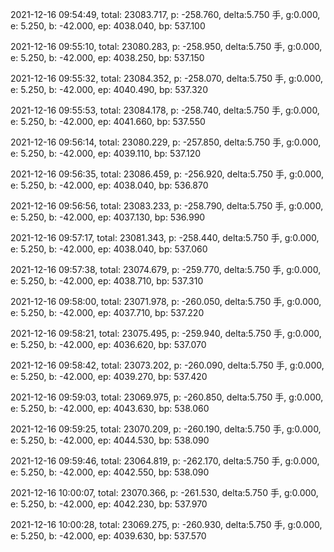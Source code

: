2021-12-16 09:54:49, total: 23083.717, p: -258.760, delta:5.750 手, g:0.000, e: 5.250, b: -42.000, ep: 4038.040, bp: 537.100

2021-12-16 09:55:10, total: 23080.283, p: -258.950, delta:5.750 手, g:0.000, e: 5.250, b: -42.000, ep: 4038.250, bp: 537.150

2021-12-16 09:55:32, total: 23084.352, p: -258.070, delta:5.750 手, g:0.000, e: 5.250, b: -42.000, ep: 4040.490, bp: 537.320

2021-12-16 09:55:53, total: 23084.178, p: -258.740, delta:5.750 手, g:0.000, e: 5.250, b: -42.000, ep: 4041.660, bp: 537.550

2021-12-16 09:56:14, total: 23080.229, p: -257.850, delta:5.750 手, g:0.000, e: 5.250, b: -42.000, ep: 4039.110, bp: 537.120

2021-12-16 09:56:35, total: 23086.459, p: -256.920, delta:5.750 手, g:0.000, e: 5.250, b: -42.000, ep: 4038.040, bp: 536.870

2021-12-16 09:56:56, total: 23083.233, p: -258.790, delta:5.750 手, g:0.000, e: 5.250, b: -42.000, ep: 4037.130, bp: 536.990

2021-12-16 09:57:17, total: 23081.343, p: -258.440, delta:5.750 手, g:0.000, e: 5.250, b: -42.000, ep: 4038.040, bp: 537.060

2021-12-16 09:57:38, total: 23074.679, p: -259.770, delta:5.750 手, g:0.000, e: 5.250, b: -42.000, ep: 4038.710, bp: 537.310

2021-12-16 09:58:00, total: 23071.978, p: -260.050, delta:5.750 手, g:0.000, e: 5.250, b: -42.000, ep: 4037.710, bp: 537.220

2021-12-16 09:58:21, total: 23075.495, p: -259.940, delta:5.750 手, g:0.000, e: 5.250, b: -42.000, ep: 4036.620, bp: 537.070

2021-12-16 09:58:42, total: 23073.202, p: -260.090, delta:5.750 手, g:0.000, e: 5.250, b: -42.000, ep: 4039.270, bp: 537.420

2021-12-16 09:59:03, total: 23069.975, p: -260.850, delta:5.750 手, g:0.000, e: 5.250, b: -42.000, ep: 4043.630, bp: 538.060

2021-12-16 09:59:25, total: 23070.209, p: -260.190, delta:5.750 手, g:0.000, e: 5.250, b: -42.000, ep: 4044.530, bp: 538.090

2021-12-16 09:59:46, total: 23064.819, p: -262.170, delta:5.750 手, g:0.000, e: 5.250, b: -42.000, ep: 4042.550, bp: 538.090

2021-12-16 10:00:07, total: 23070.366, p: -261.530, delta:5.750 手, g:0.000, e: 5.250, b: -42.000, ep: 4042.230, bp: 537.970

2021-12-16 10:00:28, total: 23069.275, p: -260.930, delta:5.750 手, g:0.000, e: 5.250, b: -42.000, ep: 4039.630, bp: 537.570